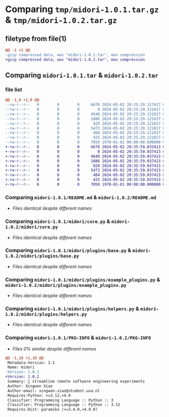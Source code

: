 # Comparing `tmp/midori-1.0.1.tar.gz` & `tmp/midori-1.0.2.tar.gz`

## filetype from file(1)

```diff
@@ -1 +1 @@
-gzip compressed data, was "midori-1.0.1.tar", max compression
+gzip compressed data, was "midori-1.0.2.tar", max compression
```

## Comparing `midori-1.0.1.tar` & `midori-1.0.2.tar`

### file list

```diff
@@ -1,9 +1,9 @@
--rw-r--r--   0        0        0     6670 2024-05-02 20:25:29.117017 midori-1.0.1/README.md
--rw-r--r--   0        0        0        0 2024-05-02 20:25:29.121017 midori-1.0.1/midori/__init__.py
--rw-r--r--   0        0        0     4640 2024-05-02 20:25:29.121017 midori-1.0.1/midori/core.py
--rw-r--r--   0        0        0     1886 2024-05-02 20:25:29.121017 midori-1.0.1/midori/plugins/base.py
--rw-r--r--   0        0        0      928 2024-05-02 20:25:29.121017 midori-1.0.1/midori/plugins/example_plugins.py
--rw-r--r--   0        0        0     5473 2024-05-02 20:25:29.121017 midori-1.0.1/midori/plugins/helpers.py
--rw-r--r--   0        0        0      484 2024-05-02 20:25:29.121017 midori-1.0.1/midori/treatments_helper.py
--rw-r--r--   0        0        0      425 2024-05-02 20:25:29.121017 midori-1.0.1/pyproject.toml
--rw-r--r--   0        0        0     7059 1970-01-01 00:00:00.000000 midori-1.0.1/PKG-INFO
+-rw-r--r--   0        0        0     6670 2024-05-02 20:35:59.033413 midori-1.0.2/README.md
+-rw-r--r--   0        0        0        0 2024-05-02 20:35:59.037413 midori-1.0.2/midori/__init__.py
+-rw-r--r--   0        0        0     4640 2024-05-02 20:35:59.037413 midori-1.0.2/midori/core.py
+-rw-r--r--   0        0        0     1886 2024-05-02 20:35:59.037413 midori-1.0.2/midori/plugins/base.py
+-rw-r--r--   0        0        0      928 2024-05-02 20:35:59.037413 midori-1.0.2/midori/plugins/example_plugins.py
+-rw-r--r--   0        0        0     5473 2024-05-02 20:35:59.037413 midori-1.0.2/midori/plugins/helpers.py
+-rw-r--r--   0        0        0      484 2024-05-02 20:35:59.037413 midori-1.0.2/midori/treatments_helper.py
+-rw-r--r--   0        0        0      425 2024-05-02 20:35:59.037413 midori-1.0.2/pyproject.toml
+-rw-r--r--   0        0        0     7059 1970-01-01 00:00:00.000000 midori-1.0.2/PKG-INFO
```

### Comparing `midori-1.0.1/README.md` & `midori-1.0.2/README.md`

 * *Files identical despite different names*

### Comparing `midori-1.0.1/midori/core.py` & `midori-1.0.2/midori/core.py`

 * *Files identical despite different names*

### Comparing `midori-1.0.1/midori/plugins/base.py` & `midori-1.0.2/midori/plugins/base.py`

 * *Files identical despite different names*

### Comparing `midori-1.0.1/midori/plugins/example_plugins.py` & `midori-1.0.2/midori/plugins/example_plugins.py`

 * *Files identical despite different names*

### Comparing `midori-1.0.1/midori/plugins/helpers.py` & `midori-1.0.2/midori/plugins/helpers.py`

 * *Files identical despite different names*

### Comparing `midori-1.0.1/PKG-INFO` & `midori-1.0.2/PKG-INFO`

 * *Files 0% similar despite different names*

```diff
@@ -1,10 +1,10 @@
 Metadata-Version: 2.1
 Name: midori
-Version: 1.0.1
+Version: 1.0.2
 Summary: 🍃 streamline remote software engineering experiments
 Author: Xingwen Xiao
 Author-email: xingwen.xiao@student.uva.nl
 Requires-Python: >=3.12,<4.0
 Classifier: Programming Language :: Python :: 3
 Classifier: Programming Language :: Python :: 3.12
 Requires-Dist: paramiko (>=3.4.0,<4.0.0)
```


